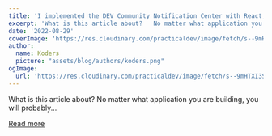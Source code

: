 ```yaml
---
title: 'I implemented the DEV Community Notification Center with React, Novu and Websockets 🔥'
excerpt: 'What is this article about?   No matter what application you are building, you will probably...'
date: '2022-08-29'
coverImage: 'https://res.cloudinary.com/practicaldev/image/fetch/s--9mHTXI3S--/c_imagga_scale,f_auto,fl_progressive,h_420,q_auto,w_1000/https://dev-to-uploads.s3.amazonaws.com/uploads/articles/ljm25xdsixhc11o2qled.png'
author:
  name: Koders
  picture: "assets/blog/authors/koders.png"
ogImage:
  url: 'https://res.cloudinary.com/practicaldev/image/fetch/s--9mHTXI3S--/c_imagga_scale,f_auto,fl_progressive,h_420,q_auto,w_1000/https://dev-to-uploads.s3.amazonaws.com/uploads/articles/ljm25xdsixhc11o2qled.png'
---
```


What is this article about?   No matter what application you are building, you will probably...

[Read more](https://dev.to/novu/i-implemented-the-dev-community-notification-center-with-react-novu-and-websockets-7fk)
